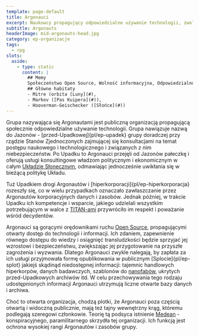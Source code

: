 ```yaml
---
template: page-default
title: Argonauci
excerpt: Naukowcy propagujący odpowiedzialne używanie technologii, zwolennicy podejścia Open Source
subtitle: Argonauts
headerImage: mid-argonauts-head.jpg
category: ep-organizacje
tags:
  - rpg
slots:
  aside:
    - type: static
      content: |
        ## Memy
        Społeczeństwo Open Source, Wolność informacyjna, Odpowiedzialność społeczna, Technoprogresywizm
        ## Główne habitaty
        - Mitre (orbita [Luny](#), 
        - Markov ([Pas Kuipera](#)), 
        - Hooverman-Geischecker ([Słońce](#))
---
```

Grupa nazywająca się Argonautami jest publiczną organizacją propagującą społecznie odpowiedzialne używanie technologii. Grupa nawiązuje nazwą do Jazonów - [przed-Upadkowej]{pl/ep-upadek} grupy doradczej przy rządzie Stanów Zjednoczonych zajmującej się konsultacjami na temat postępu naukowego i technologicznego i związanych z nim niebezpieczeństw. Po Upadku to Argonauci przejęli od Jazonów pałeczkę i oferują usługi konsultingowe władzom politycznym i ekonomicznym w całym [Układzie Słonecznym](#), odmawiając jednocześnie uwikłania się w bieżącą politykę Układu.

Tuż Upadkiem drogi Argonautów i [hiperkorporacji]{pl/ep-hiperkorporacja} rozeszły się, co w wielu przypadkach oznaczało zawłaszczanie przez Argonautów korporacyjnych danych i zasobów. Jednak później, w trakcie Upadku ich kompetencje i wsparcie, jakiego udzielali wszystkim potrzebującym w walce z [TITAN-ami](#) przywróciło im respekt i poważanie wśród decydentów.

Argonauci są gorącymi orędownikami ruchu [Open Source](https://pl.wikipedia.org/wiki/Otwarte_oprogramowanie), propagującymi otwarty dostęp do technologii i informacji. Ich zdaniem, zapewnienie równego dostępu do wiedzy i osiągnięć transludzkości będzie sprzyjać jej wzrostowi i bezpieczeństwu, zwiększając jej przygotowanie na przyszłe zagrożenia i wyzwania. Dlatego Argonauci zwykle nalegają, by zapłata za ich usługi przyjmowała formę opublikowania w publicznym [Splocie]{pl/ep-splot} jakiejś skądinąd niedostępnej informacji: tajemnic handlowych hiperkorpów, danych badawczych, szablonów do [nanofabów](#), ukrytych przed-Upadkowych archiwów itd. W celu przechowywania tego rodzaju udostępnionych informacji Argonauci utrzymują liczne otwarte bazy danych i archiwa.

Choć to otwarta organizacja, chodzą plotki, że Argonauci poza częścią otwartą i widoczną publicznie, mają też tajny wewnętrzny krąg, któremu podlegają szeregowi członkowie. Teorię tą podsyca istnienie [Medean](#) - konspiracyjnego, paramilitarnego skrzydła tej organizacji. Ich funkcją jest ochrona wysokiej rangi Argonautów i zasobów grupy.
